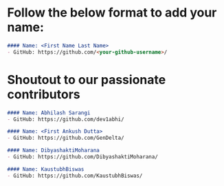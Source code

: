 # Follow the below format to add your name:

<!---copy from line 4 till line 7--->
```markdown
#### Name: <First Name Last Name>
- GitHub: https://github.com/<your-github-username>/
```

# Shoutout to our passionate contributors

```markdown
#### Name: Abhilash Sarangi
- GitHub: https://github.com/dev1abhi/
```

```markdown
#### Name: <First Ankush Dutta>
- GitHub: https://github.com/GenDelta/
```

```markdown
#### Name: DibyashaktiMoharana
- GitHub: https://github.com/DibyashaktiMoharana/
```
```markdown
#### Name: KaustubhBiswas
- GitHub: https://github.com/KaustubhBiswas/
```
